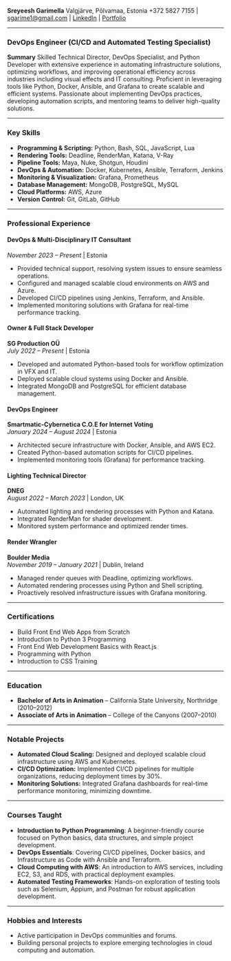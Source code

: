 **Sreyeesh Garimella**
Valgjärve, Põlvamaa, Estonia
+372 5827 7155 | [sgarime1@gmail.com](mailto:sgarime1@gmail.com) | [LinkedIn](https://www.linkedin.com/in/sreyeeshgarimella) | [Portfolio](https://ittoucan.com)

---

### **DevOps Engineer (CI/CD and Automated Testing Specialist)**

**Summary**
Skilled Technical Director, DevOps Specialist, and Python Developer with extensive experience in automating infrastructure solutions, optimizing workflows, and improving operational efficiency across industries including visual effects and IT consulting. Proficient in leveraging tools like Python, Docker, Ansible, and Grafana to create scalable and efficient systems. Passionate about implementing DevOps practices, developing automation scripts, and mentoring teams to deliver high-quality solutions.

---

### **Key Skills**

- **Programming & Scripting:** Python, Bash, SQL, JavaScript, Lua
- **Rendering Tools:** Deadline, RenderMan, Katana, V-Ray
- **Pipeline Tools:** Maya, Nuke, Shotgun, Houdini
- **DevOps & Automation:** Docker, Kubernetes, Ansible, Terraform, Jenkins
- **Monitoring & Visualization:** Grafana, Prometheus
- **Database Management:** MongoDB, PostgreSQL, MySQL
- **Cloud Platforms:** AWS, Azure
- **Version Control:** Git, GitLab, GitHub

---

### **Professional Experience**

#### **DevOps & Multi-Disciplinary IT Consultant**

*November 2023 – Present* | Estonia  
- Provided technical support, resolving system issues to ensure seamless operations.  
- Configured and managed scalable cloud environments on AWS and Azure.  
- Developed CI/CD pipelines using Jenkins, Terraform, and Ansible.  
- Implemented monitoring solutions with Grafana for real-time performance tracking.

#### **Owner & Full Stack Developer**

**SG Production OÜ**  
*July 2022 – Present* | Estonia  
- Developed and automated Python-based tools for workflow optimization in VFX and IT.  
- Deployed scalable cloud systems using Docker and Ansible.  
- Integrated MongoDB and PostgreSQL for efficient database management.

#### **DevOps Engineer**

**Smartmatic-Cybernetica C.O.E for Internet Voting**  
*January 2024 – August 2024* | Estonia  
- Architected secure infrastructure with Docker, Ansible, and AWS EC2.  
- Created Python-based automation scripts for CI/CD pipelines.  
- Implemented monitoring tools (Grafana) for performance tracking.

#### **Lighting Technical Director**

**DNEG**  
*August 2022 – March 2023* | London, UK  
- Automated lighting and rendering processes with Python and Katana.  
- Integrated RenderMan for shader development.  
- Monitored system performance and optimized render times.

#### **Render Wrangler**

**Boulder Media**  
*November 2019 – January 2021* | Dublin, Ireland  
- Managed render queues with Deadline, optimizing workflows.  
- Automated rendering processes using Python and Shell scripting.  
- Proactively resolved infrastructure issues with Grafana monitoring.

---

### **Certifications**

- Build Front End Web Apps from Scratch  
- Introduction to Python 3 Programming  
- Front End Web Development Basics with React.js  
- Programming with Python  
- Introduction to CSS Training

---

### **Education**

- **Bachelor of Arts in Animation** – California State University, Northridge (2010–2012)  
- **Associate of Arts in Animation** – College of the Canyons (2007–2010)

---

### **Notable Projects**

- **Automated Cloud Scaling:** Designed and deployed scalable cloud infrastructure using AWS and Kubernetes.
- **CI/CD Optimization:** Implemented CI/CD pipelines for multiple organizations, reducing deployment times by 30%.
- **Monitoring Solutions:** Integrated Grafana dashboards for real-time performance monitoring, minimizing downtime.

---

### **Courses Taught**

- **Introduction to Python Programming**: A beginner-friendly course focused on Python basics, data structures, and simple project development.
- **DevOps Essentials**: Covering CI/CD pipelines, Docker basics, and Infrastructure as Code with Ansible and Terraform.
- **Cloud Computing with AWS**: An introduction to AWS services, including EC2, S3, and RDS, with practical deployment examples.
- **Automated Testing Frameworks**: Hands-on exploration of testing tools such as Selenium, Appium, and Postman for robust application development.

---

### **Hobbies and Interests**

- Active participation in DevOps communities and forums.
- Building personal projects to explore emerging technologies in cloud computing and automation.

